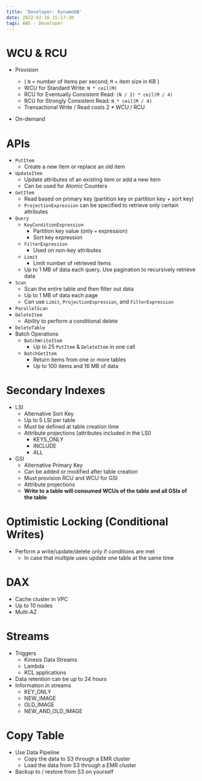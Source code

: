 ```yaml
---
title: 'Developer: DynamoDB'
date: 2022-02-16 15:17:30
tags: AWS - Developer
---
```


# WCU & RCU

- Provision 
  - ( `N` = number of items per second; `M` = item size in KB )
  - WCU for Standard Write: `N * ceil(M)`
  - RCU for Eventually Consistent Read: `(N / 2) * ceil(M / 4)`
  - RCU for Strongly Consistent Read: `N * ceil(M / 4)`
  - Transactional Write / Read costs 2 * WCU / RCU

- On-demand

# APIs

- `PutItem`
  - Create a new Item or replace an old item
- `UpdateItem`
  - Update attributes of an existing item or add a new item
  - Can be used for Atomic Counters
- `GetItem`
  - Read based on primary key (partition key or partition key + sort key)
  - `ProjectionExpression` can be specified to retrieve only certain attributes
- `Query`
  - `KeyConditionExpression`
    - Partition key value (only `=` expression)
    - Sort key expression
  - `FilterExpression`
    - Used on non-key attributes
  - `Limit`
    - Limit number of retrieved items
  - Up to 1 MB of data each query. Use pagination to recursively retrieve data
- `Scan`
  - Scan the entire table and then filter out data
  - Up to 1 MB of data each page
  - Can use `Limit`, `ProjectionExpression`, and `FilterExpression` 
- `ParallelScan`
- `DeleteItem`
  - Ability to perform a conditional delete
- `DeleteTable`
- Batch Operations
  - `BatchWriteItem`
    - Up to 25 `PutItem` & `DeleteItem` in one call
  - `BatchGetItem`
    - Return items from one or more tables
    - Up to 100 items and 16 MB of data

# Secondary Indexes

- LSI
  - Alternative Sort Key
  - Up to 5 LSI per table
  - Must be defined at table creation time
  - Attribute projections (attributes included in the LSI)
    - KEYS_ONLY
    - INCLUDE
    - ALL
- GSI
  - Alternative Primary Key
  - Can be added or modified after table creation
  - Must provision RCU and WCU for GSI
  - Attribute projections
  - **Write to a table will consumed WCUs of the table and all GSIs of the table**

# Optimistic Locking (Conditional Writes)

- Perform a write/update/delete only if conditions are met
  - In case that multiple uses update one table at the same time

# DAX

- Cache cluster in VPC
- Up to 10 nodes
- Multi-AZ

# Streams

- Triggers
  - Kinesis Data Streams
  - Lambda
  - KCL applications
- Data retention can be up to 24 hours
- Information in streams
  - KEY_ONLY
  - NEW_IMAGE
  - OLD_IMAGE
  - NEW_AND_OLD_IMAGE

# Copy Table

- Use Data Pipeline
  - Copy the data to S3 through a EMR cluster
  - Load the data from S3 through a EMR cluster
- Backup to / restore from S3 on yourself
